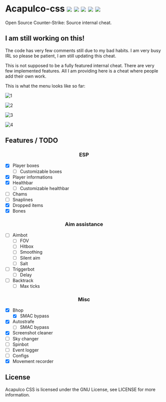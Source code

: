 # Acapulco-css ![](https://img.shields.io/badge/language-C%2B%2B-%23f34b7d.svg) ![](https://img.shields.io/badge/game-CS%3AS-yellow.svg) ![](https://img.shields.io/badge/platform-Windows-0078d7.svg) ![](https://img.shields.io/badge/arch-x86-red.svg) ![](https://img.shields.io/badge/license-GNU-blue.svg)
Open Source Counter-Strike: Source internal cheat.

## I am still working on this!
The code has very few comments still due to my bad habits. I am very busy IRL so please be patient, I am still updating this cheat.

This is not supposed to be a fully featured internal cheat. There are very few implemented features. All I am providing here is a cheat where people add their own work.

This is what the menu looks like so far:

![1](https://i.imgur.com/uA00chp.png)

![2](https://i.imgur.com/zBgeCJ1.png)

![3](https://i.imgur.com/90dLZXQ.png)

![4](https://i.imgur.com/TNiHG8Z.png)

## Features / TODO

<p align="center"><h3 align="center">ESP</h3></p>

- [x] Player boxes
  - [ ] Customizable boxes
- [x] Player informations
- [x] Healthbar
  - [ ] Customizable healthbar
- [ ] Chams
- [ ] Snaplines
- [x] Dropped items
- [x] Bones

<p align="center"><h3 align="center">Aim assistance</h3></p>

- [ ] Aimbot
  - [ ] FOV
  - [ ] Hitbox
  - [ ] Smoothing
  - [ ] Silent aim
  - [ ] Salt
- [ ] Triggerbot
  - [ ] Delay
- [ ] Backtrack
  - [ ] Max ticks

<p align="center"><h3 align="center">Misc</h3></p>

- [x] Bhop
  - [x] SMAC bypass
- [x] Autostrafe
  - [ ] SMAC bypass
- [x] Screenshot cleaner
- [ ] Sky changer
- [ ] Spinbot
- [ ] Event logger
- [ ] Configs
- [x] Movement recorder

License
-------

Acapulco CSS is licensed under the GNU License, see LICENSE for more information.
